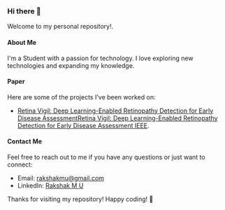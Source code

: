 ### Hi there 👋

Welcome to my personal repository!.

#### About Me

I'm a Student with a passion for technology. I love exploring new technologies and expanding my knowledge.

#### Paper

Here are some of the projects I've been worked on:

- [Retina Vigil: Deep Learning-Enabled Retinopathy Detection for Early Disease AssessmentRetina Vigil: Deep Learning-Enabled Retinopathy Detection for Early Disease Assessment
IEEE]().
#### Contact Me

Feel free to reach out to me if you have any questions or just want to connect:

- Email: rakshakmu@gmail.com
- LinkedIn: [Rakshak M U](https://www.linkedin.com/in/rakshak-m-u/)

Thanks for visiting my repository! Happy coding! 🚀
